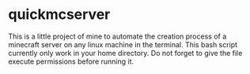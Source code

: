 # quickmcserver
This is a little project of mine to automate the creation process of a minecraft server on any linux machine in the terminal.
This bash script currently only work in your home directory.
Do not forget to give the file execute permissions before running it.
